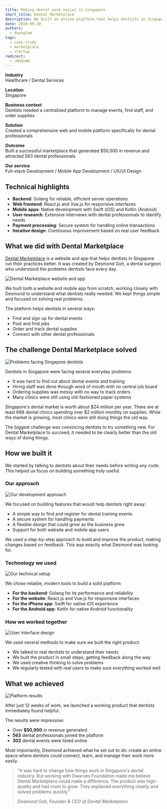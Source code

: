 ```yaml
---
title: Making dental work easier in Singapore
short_title: Dental Marketplace
description: We built an online platform that helps dentists in Singapore run their practices better. Created by a dental surgeon, Dental Marketplace connects dental professionals, makes finding events easier, and simplifies everyday tasks.
date: 2020-09-20
authors:
  - duynglam
tags:
  - case-study
  - marketplace
  - startup
redirect:
  - /NnQxNQ
---
```


**Industry**\
Healthcare / Dental Services

**Location**\
Singapore

**Business context**\
Dentists needed a centralized platform to manage events, find staff, and order supplies

**Solution**\
Created a comprehensive web and mobile platform specifically for dental professionals

**Outcome**\
Built a successful marketplace that generated $50,000 in revenue and attracted 563 dental professionals

**Our service**\
Full-stack Development / Mobile App Development / UX/UI Design

## Technical highlights

- **Backend**: Golang for reliable, efficient server operations
- **Web frontend**: React.js and Vue.js for responsive interfaces
- **Mobile apps**: Native development with Swift (iOS) and Kotlin (Android)
- **User research**: Extensive interviews with dental professionals to identify needs
- **Payment processing**: Secure system for handling online transactions
- **Iterative design**: Continuous improvement based on real user feedback

## What we did with Dental Marketplace

[Dental Marketplace](https://dentalmarketplace.com.sg/) is a website and app that helps dentists in Singapore run their practices better. It was created by Desmond Goh, a dental surgeon who understood the problems dentists face every day.

![Dental Marketplace website and app](assets/dental-main.webp)

We built both a website and mobile app from scratch, working closely with Desmond to understand what dentists really needed. We kept things simple and focused on solving real problems.

The platform helps dentists in several ways:

- Find and sign up for dental events
- Post and find jobs
- Order and track dental supplies
- Connect with other dental professionals

## The challenge Dental Marketplace solved

![Problems facing Singapore dentists](assets/dental-challenges.webp)

Dentists in Singapore were facing several everyday problems:

- It was hard to find out about dental events and training
- Hiring staff was done through word of mouth with no central job board
- Ordering supplies was messy with no way to track orders
- Many clinics were still using old-fashioned paper systems

Singapore's dental market is worth about $24 million per year. There are at least 688 dental clinics spending over $2 million monthly on supplies. While the market is growing, most clinics were still doing things the old way.

The biggest challenge was convincing dentists to try something new. For Dental Marketplace to succeed, it needed to be clearly better than the old ways of doing things.

## How we built it

We started by talking to dentists about their needs before writing any code. This helped us focus on building something truly useful.

### Our approach

![Our development approach](assets/dental-approach.webp)

We focused on building features that would help dentists right away:

- A simple way to find and register for dental training events
- A secure system for handling payments
- A flexible design that could grow as the business grew
- Support for both website and mobile app users

We used a step-by-step approach to build and improve the product, making changes based on feedback. This was exactly what Desmond was looking for.

### Technology we used

![Our technical setup](assets/dental-tech.webp)

We chose reliable, modern tools to build a solid platform:

- **For the backend**: Golang for its performance and reliability
- **For the website**: React.js and Vue.js for responsive interfaces
- **For the iPhone app**: Swift for native iOS experience
- **For the Android app**: Kotlin for native Android functionality

### How we worked together

![User interface design](assets/dental-ui.webp)

We used several methods to make sure we built the right product:

- We talked to real dentists to understand their needs
- We built the product in small steps, getting feedback along the way
- We used creative thinking to solve problems
- We regularly tested with real users to make sure everything worked well

## What we achieved

![Platform results](assets/dental-results.webp)

After just 12 weeks of work, we launched a working product that dentists immediately found helpful.

The results were impressive:

- Over **$50,000** in revenue generated
- **563** dental professionals joined the platform
- **302** dental events were listed online

Most importantly, Desmond achieved what he set out to do: create an online space where dentists could connect, learn, and manage their work more easily.

> "It was hard to change how things work in Singapore's dental industry. But working with Dwarves Foundation made me believe Dental Marketplace could make a difference. The product was high-quality and had room to grow. They explained everything clearly and solved problems quickly."
>
> _Desmond Goh, Founder & CEO of Dental Marketplace_
